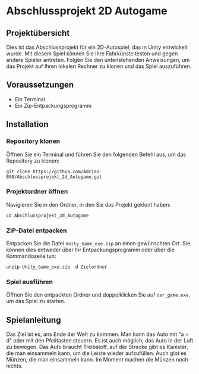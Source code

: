 # Abschlussprojekt 2D Autogame

## Projektübersicht

Dies ist das Abschlussprojekt für ein 2D-Autospiel, das in Unity entwickelt wurde. Mit diesem Spiel können Sie Ihre Fahrkünste testen und gegen andere Spieler antreten. Folgen Sie den untenstehenden Anweisungen, um das Projekt auf Ihren lokalen Rechner zu klonen und das Spiel auszuführen.

## Voraussetzungen

- Ein Terminal
- Ein Zip-Entpackungsprogramm

## Installation

### Repository klonen

Öffnen Sie ein Terminal und führen Sie den folgenden Befehl aus, um das Repository zu klonen:

```git clone https://github.com/Adrian-B08/Abschlussprojekt_2d_Autogame.git```


### Projektordner öffnen

Navigieren Sie in den Ordner, in den Sie das Projekt geklont haben:

```cd Abschlussprojekt_2d_Autogame```

### ZIP-Datei entpacken

Entpacken Sie die Datei `Unity_Game_exe.zip` an einen gewünschten Ort. Sie können dies entweder über Ihr Entpackungsprogramm oder über die Kommandozeile tun:

```unzip Unity_Game_exe.zip -d Zielordner```

### Spiel ausführen

Öffnen Sie den entpackten Ordner und doppelklicken Sie auf `car_game.exe`, um das Spiel zu starten.

## Spielanleitung

Das Ziel ist es, ans Ende der Welt zu kommen. Man kann das Auto mit "a + d" oder mit den Pfeiltasten steuern. Es ist auch möglich, das Auto in der Luft zu bewegen. Das Auto braucht Treibstoff, auf der Strecke gibt es Kanister, die man einsammeln kann, um die Leiste wieder aufzufüllen. Auch gibt es Münzen, die man einsammeln kann. Im Moment machen die Münzen noch nichts.
